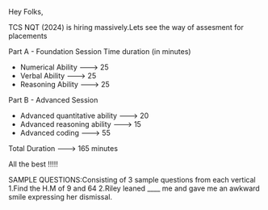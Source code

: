 Hey Folks,

TCS NQT (2024) is hiring massively.Lets see the way of assesment for placements

Part  A - Foundation Session                   Time duration (in minutes)

  * Numerical Ability                --->            25
  * Verbal Ability                   --->            25
  * Reasoning Ability                --->            25


Part B - Advanced Session
  * Advanced quantitative ability    --->            20
  * Advanced reasoning ability       --->            15
  * Advanced coding                  --->            55

Total Duration                       --->            165 minutes

All the best !!!!!

SAMPLE QUESTIONS:Consisting of 3 sample questions from each vertical
1.Find the H.M of 9 and 64
2.Riley leaned ____ me and gave me an awkward smile expressing her dismissal.

